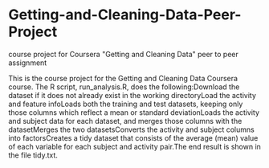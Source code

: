 # Getting-and-Cleaning-Data-Peer-Project
course project for Coursera "Getting and Cleaning Data" peer to peer assignment

This is the course project for the Getting and Cleaning Data Coursera course. The R script, run_analysis.R, does the following:Download the dataset if it does not already exist in the working directoryLoad the activity and feature infoLoads both the training and test datasets, keeping only those columns which reflect a mean or standard deviationLoads the activity and subject data for each dataset, and merges those columns with the datasetMerges the two datasetsConverts the activity and subject columns into factorsCreates a tidy dataset that consists of the average (mean) value of each variable for each subject and activity pair.The end result is shown in the file tidy.txt.

